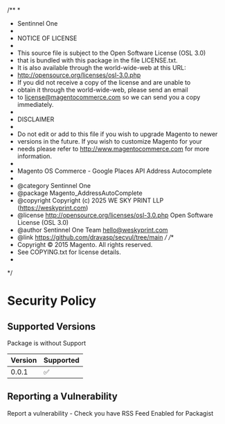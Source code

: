 /**
 *
 * Sentinnel One
 *
 * NOTICE OF LICENSE
 *
 * This source file is subject to the Open Software License (OSL 3.0)
 * that is bundled with this package in the file LICENSE.txt.
 * It is also available through the world-wide-web at this URL:
 * http://opensource.org/licenses/osl-3.0.php
 * If you did not receive a copy of the license and are unable to
 * obtain it through the world-wide-web, please send an email
 * to license@magentocommerce.com so we can send you a copy immediately.
 *
 * DISCLAIMER
 *
 * Do not edit or add to this file if you wish to upgrade Magento to newer
 * versions in the future. If you wish to customize Magento for your
 * needs please refer to http://www.magentocommerce.com for more information.
 *
 * Magento OS Commerce - Google Places API Address Autocomplete
 *
 * @category  Sentinnel One
 * @package   Magento_AddressAutoComplete
 * @copyright Copyright (c) 2025 WE SKY PRINT LLP (https://weskyprint.com)
 * @license   http://opensource.org/licenses/osl-3.0.php Open Software License (OSL 3.0)
 * @author    Sentinnel One Team hello@weskyprint.com
 * @link      https://github.com/dravasp/secvul/tree/main
 */
/**
 * Copyright © 2015 Magento. All rights reserved.
 * See COPYING.txt for license details.
 *
*/

# Security Policy

## Supported Versions

Package is without Support

| Version | Supported          |
| ------- | ------------------ |
| 0.0.1   | :white_check_mark: |

## Reporting a Vulnerability

Report a vulnerability - Check you have RSS Feed Enabled for Packagist


